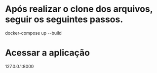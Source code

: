 # Após realizar o clone dos arquivos, seguir os seguintes passos.

docker-compose up --build

# Acessar a aplicação

127.0.0.1:8000